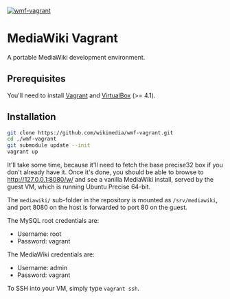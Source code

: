 [![wmf-vagrant][0]][1]


MediaWiki Vagrant
=================

A portable MediaWiki development environment.


## Prerequisites ##

You'll need to install [Vagrant][2] and [VirtualBox][3] (>= 4.1).

## Installation ##

```bash
git clone https://github.com/wikimedia/wmf-vagrant.git
cd ./wmf-vagrant
git submodule update --init
vagrant up
```

It'll take some time, because it'll need to fetch the base precise32 box if you
don't already have it. Once it's done, you should be able to browse to
http://127.0.0.1:8080/w/ and see a vanilla MediaWiki install, served by the guest
VM, which is running Ubuntu Precise 64-bit.

The `mediawiki/` sub-folder in the repository is mounted as `/srv/mediawiki`,
and port 8080 on the host is forwarded to port 80 on the guest.

The MySQL root credentials are:

* Username: root
* Password: vagrant

The MediaWiki credentials are:

* Username: admin
* Password: vagrant

To SSH into your VM, simply type `vagrant ssh`.

  [0]: https://raw.github.com/wikimedia/wmf-vagrant/master/modules/mediawiki/files/vagrant-wmf-logo.png
  [1]: http://travis-ci.org/atdt/snoflake
  [2]: http://vagrantup.com/v1/docs/getting-started/index.html
  [3]: https://www.virtualbox.org/wiki/Downloads
